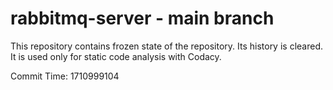 # rabbitmq-server - main branch

This repository contains frozen state of the repository.
Its history is cleared. It is used only for static code
analysis with Codacy.

Commit Time: 1710999104